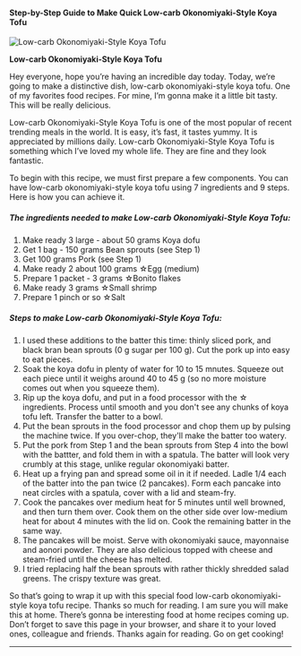             

#### Step-by-Step Guide to Make Quick Low-carb Okonomiyaki-Style Koya Tofu

![Low-carb Okonomiyaki-Style Koya Tofu](https://img-global.cpcdn.com/recipes/4757514865344512/751x532cq70/low-carb-okonomiyaki-style-koya-tofu-recipe-main-photo.jpg)

**Low-carb Okonomiyaki-Style Koya Tofu**

Hey everyone, hope you’re having an incredible day today. Today, we’re going to make a distinctive dish, low-carb okonomiyaki-style koya tofu. One of my favorites food recipes. For mine, I’m gonna make it a little bit tasty. This will be really delicious.

Low-carb Okonomiyaki-Style Koya Tofu is one of the most popular of recent trending meals in the world. It is easy, it’s fast, it tastes yummy. It is appreciated by millions daily. Low-carb Okonomiyaki-Style Koya Tofu is something which I’ve loved my whole life. They are fine and they look fantastic.

To begin with this recipe, we must first prepare a few components. You can have low-carb okonomiyaki-style koya tofu using 7 ingredients and 9 steps. Here is how you can achieve it.

##### The ingredients needed to make Low-carb Okonomiyaki-Style Koya Tofu:

1.  Make ready 3 large - about 50 grams Koya dofu
2.  Get 1 bag - 150 grams Bean sprouts (see Step 1)
3.  Get 100 grams Pork (see Step 1)
4.  Make ready 2 about 100 grams ☆Egg (medium)
5.  Prepare 1 packet - 3 grams ☆Bonito flakes
6.  Make ready 3 grams ☆Small shrimp
7.  Prepare 1 pinch or so ☆Salt

##### Steps to make Low-carb Okonomiyaki-Style Koya Tofu:

1.  I used these additions to the batter this time: thinly sliced pork, and black bran bean sprouts (0 g sugar per 100 g). Cut the pork up into easy to eat pieces.
2.  Soak the koya dofu in plenty of water for 10 to 15 mnutes. Squeeze out each piece until it weighs around 40 to 45 g (so no more moisture comes out when you squeeze them).
3.  Rip up the koya dofu, and put in a food processor with the ☆ ingredients. Process until smooth and you don't see any chunks of koya tofu left. Transfer the batter to a bowl.
4.  Put the bean sprouts in the food processor and chop them up by pulsing the machine twice. If you over-chop, they'll make the batter too watery.
5.  Put the pork from Step 1 and the bean sprouts from Step 4 into the bowl with the battter, and fold them in with a spatula. The batter will look very crumbly at this stage, unlike regular okonomiyaki batter.
6.  Heat up a frying pan and spread some oil in it if needed. Ladle 1/4 each of the batter into the pan twice (2 pancakes). Form each pancake into neat circles with a spatula, cover with a lid and steam-fry.
7.  Cook the pancakes over medium heat for 5 minutes until well browned, and then turn them over. Cook them on the other side over low-medium heat for about 4 minutes with the lid on. Cook the remaining batter in the same way.
8.  The pancakes will be moist. Serve with okonomiyaki sauce, mayonnaise and aonori powder. They are also delicious topped with cheese and steam-fried until the cheese has melted.
9.  I tried replacing half the bean sprouts with rather thickly shredded salad greens. The crispy texture was great.

So that’s going to wrap it up with this special food low-carb okonomiyaki-style koya tofu recipe. Thanks so much for reading. I am sure you will make this at home. There’s gonna be interesting food at home recipes coming up. Don’t forget to save this page in your browser, and share it to your loved ones, colleague and friends. Thanks again for reading. Go on get cooking!

* * *